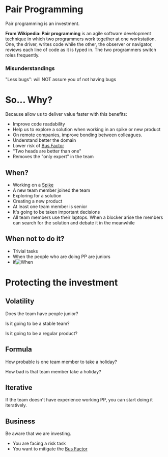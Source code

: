 # Pair Programming

Pair programming is an investment.

**From Wikipedia: Pair programming** is an agile software development technique in which two programmers work together at one workstation. One, the driver, writes code while the other, the observer or navigator, reviews each line of code as it is typed in. The two programmers switch roles frequently.

### Misunderstandings

"Less bugs": will NOT assure you of not having bugs

# So... Why?

Because allow us to deliver value faster with this benefits: 

- Improve code readability
- Help us to explore a solution when working in an spike or new product
- On remote companies, improve bonding between colleagues.
- Understand better the domain
- Lower risk of [Bus Factor](https://www.notion.so/Bus-factor-86d319dd1eac48009e3f51aef463265b)
- "Two heads are better than one"
- Removes the "only expert" in the team

## When?

- Working on a [Spike](https://lucianogarciaz.github.io/thoughts/2022/11/07/spike.html)
- A new team member joined the team
- Exploring for a solution
- Creating a new product
- At least one team member is senior
- It's going to be taken important decisions
- All team members use their laptops. When a blocker arise the members can search for the solution and debate it in the meanwhile

## When not to do it?

- Trivial tasks
- When the people who are doing PP are juniors
- if![When](#when?)

# Protecting the investment

## Volatility

Does the team have people junior?

Is it going to be a stable team?

Is it going to be a regular product?

## Formula

How probable is one team member to take a holiday?

How bad is that team member take a holiday?


## Iterative

If the team doesn't have experience working PP, you can start doing it iteratively.

## Business

Be aware that we are investing.

- You are facing a risk task
- You want to mitigate the [Bus Factor](https://lucianogarciaz.github.io/thoughts/2022/11/07/bus-factor.html)


